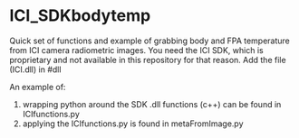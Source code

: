 # ICI_SDKbodytemp
Quick set of functions and example of grabbing body and FPA temperature from ICI camera radiometric images. You need the ICI SDK, which is proprietary and not available in this repository for that reason. Add the file (ICI.dll) in #dll

An example of:
1) wrapping python around the SDK .dll functions (c++) can be found in ICIfunctions.py
2) applying the ICIfunctions.py is found in metaFromImage.py

